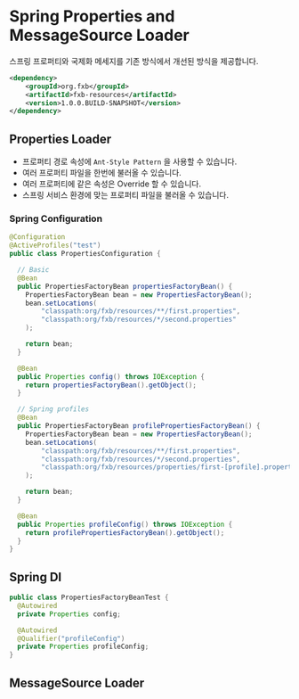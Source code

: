 # Spring Properties and MessageSource Loader

스프링 프로퍼티와 국제화 메세지를 기존 방식에서 개선된 방식을 제공합니다.


```xml
<dependency>
	<groupId>org.fxb</groupId>
	<artifactId>fxb-resources</artifactId>
	<version>1.0.0.BUILD-SNAPSHOT</version>
</dependency>
```

## Properties Loader

- 프로퍼티 경로 속성에 `Ant-Style Pattern` 을 사용할 수 있습니다.
- 여러 프로퍼티 파일을 한번에 불러올 수 있습니다.
- 여러 프로퍼티에 같은 속성은 Override 할 수 있습니다.
- 스프링 서비스 환경에 맞는 프로퍼티 파일을 불러올 수 있습니다.

### Spring Configuration

```java
@Configuration
@ActiveProfiles("test")
public class PropertiesConfiguration {

  // Basic
  @Bean
  public PropertiesFactoryBean propertiesFactoryBean() {
    PropertiesFactoryBean bean = new PropertiesFactoryBean();
    bean.setLocations(
        "classpath:org/fxb/resources/**/first.properties",
        "classpath:org/fxb/resources/*/second.properties"
    );

    return bean;
  }

  @Bean
  public Properties config() throws IOException {
    return propertiesFactoryBean().getObject();
  }

  // Spring profiles
  @Bean
  public PropertiesFactoryBean profilePropertiesFactoryBean() {
    PropertiesFactoryBean bean = new PropertiesFactoryBean();
    bean.setLocations(
        "classpath:org/fxb/resources/**/first.properties",
        "classpath:org/fxb/resources/*/second.properties",
        "classpath:org/fxb/resources/properties/first-[profile].properties"
    );

    return bean;
  }

  @Bean
  public Properties profileConfig() throws IOException {
    return profilePropertiesFactoryBean().getObject();
  }
}
```

## Spring DI

```java
public class PropertiesFactoryBeanTest {
  @Autowired
  private Properties config;

  @Autowired
  @Qualifier("profileConfig")
  private Properties profileConfig;
}
```

## MessageSource Loader